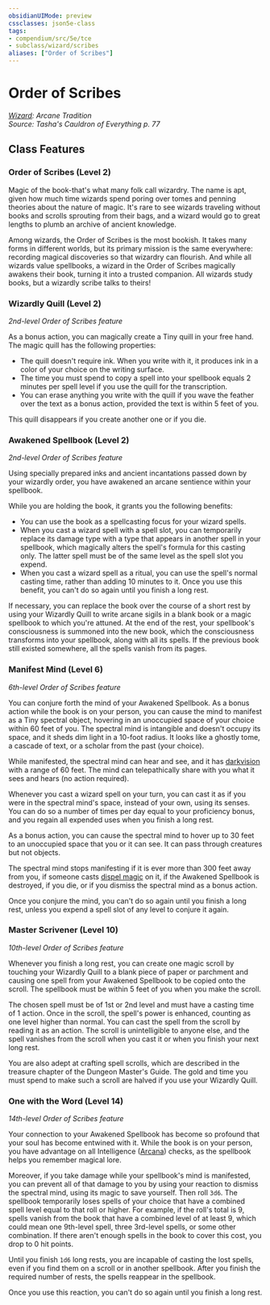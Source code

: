 ```yaml
---
obsidianUIMode: preview
cssclasses: json5e-class
tags:
- compendium/src/5e/tce
- subclass/wizard/scribes
aliases: ["Order of Scribes"]
---
```

# Order of Scribes
*[Wizard](wizard.md): Arcane Tradition*  
*Source: Tasha's Cauldron of Everything p. 77*  


## Class Features

### Order of Scribes (Level 2)

Magic of the book-that's what many folk call wizardry. The name is apt, given how much time wizards spend poring over tomes and penning theories about the nature of magic. It's rare to see wizards traveling without books and scrolls sprouting from their bags, and a wizard would go to great lengths to plumb an archive of ancient knowledge.

Among wizards, the Order of Scribes is the most bookish. It takes many forms in different worlds, but its primary mission is the same everywhere: recording magical discoveries so that wizardry can flourish. And while all wizards value spellbooks, a wizard in the Order of Scribes magically awakens their book, turning it into a trusted companion. All wizards study books, but a wizardly scribe talks to theirs!

### Wizardly Quill (Level 2)

*2nd-level Order of Scribes feature*

As a bonus action, you can magically create a Tiny quill in your free hand. The magic quill has the following properties:

- The quill doesn't require ink. When you write with it, it produces ink in a color of your choice on the writing surface.  
- The time you must spend to copy a spell into your spellbook equals 2 minutes per spell level if you use the quill for the transcription.  
- You can erase anything you write with the quill if you wave the feather over the text as a bonus action, provided the text is within 5 feet of you.  

This quill disappears if you create another one or if you die.

### Awakened Spellbook (Level 2)

*2nd-level Order of Scribes feature*

Using specially prepared inks and ancient incantations passed down by your wizardly order, you have awakened an arcane sentience within your spellbook.

While you are holding the book, it grants you the following benefits:

- You can use the book as a spellcasting focus for your wizard spells.  
- When you cast a wizard spell with a spell slot, you can temporarily replace its damage type with a type that appears in another spell in your spellbook, which magically alters the spell's formula for this casting only. The latter spell must be of the same level as the spell slot you expend.  
- When you cast a wizard spell as a ritual, you can use the spell's normal casting time, rather than adding 10 minutes to it. Once you use this benefit, you can't do so again until you finish a long rest.  

If necessary, you can replace the book over the course of a short rest by using your Wizardly Quill to write arcane sigils in a blank book or a magic spellbook to which you're attuned. At the end of the rest, your spellbook's consciousness is summoned into the new book, which the consciousness transforms into your spellbook, along with all its spells. If the previous book still existed somewhere, all the spells vanish from its pages.

### Manifest Mind (Level 6)

*6th-level Order of Scribes feature*

You can conjure forth the mind of your Awakened Spellbook. As a bonus action while the book is on your person, you can cause the mind to manifest as a Tiny spectral object, hovering in an unoccupied space of your choice within 60 feet of you. The spectral mind is intangible and doesn't occupy its space, and it sheds dim light in a 10-foot radius. It looks like a ghostly tome, a cascade of text, or a scholar from the past (your choice).

While manifested, the spectral mind can hear and see, and it has [darkvision](/3-Mechanics/CLI/rules/senses.md#darkvision) with a range of 60 feet. The mind can telepathically share with you what it sees and hears (no action required).

Whenever you cast a wizard spell on your turn, you can cast it as if you were in the spectral mind's space, instead of your own, using its senses. You can do so a number of times per day equal to your proficiency bonus, and you regain all expended uses when you finish a long rest.

As a bonus action, you can cause the spectral mind to hover up to 30 feet to an unoccupied space that you or it can see. It can pass through creatures but not objects.

The spectral mind stops manifesting if it is ever more than 300 feet away from you, if someone casts [dispel magic](/3-Mechanics/CLI/spells/dispel-magic.md) on it, if the Awakened Spellbook is destroyed, if you die, or if you dismiss the spectral mind as a bonus action.

Once you conjure the mind, you can't do so again until you finish a long rest, unless you expend a spell slot of any level to conjure it again.

### Master Scrivener (Level 10)

*10th-level Order of Scribes feature*

Whenever you finish a long rest, you can create one magic scroll by touching your Wizardly Quill to a blank piece of paper or parchment and causing one spell from your Awakened Spellbook to be copied onto the scroll. The spellbook must be within 5 feet of you when you make the scroll.

The chosen spell must be of 1st or 2nd level and must have a casting time of 1 action. Once in the scroll, the spell's power is enhanced, counting as one level higher than normal. You can cast the spell from the scroll by reading it as an action. The scroll is unintelligible to anyone else, and the spell vanishes from the scroll when you cast it or when you finish your next long rest.

You are also adept at crafting spell scrolls, which are described in the treasure chapter of the Dungeon Master's Guide. The gold and time you must spend to make such a scroll are halved if you use your Wizardly Quill.

### One with the Word (Level 14)

*14th-level Order of Scribes feature*

Your connection to your Awakened Spellbook has become so profound that your soul has become entwined with it. While the book is on your person, you have advantage on all Intelligence ([Arcana](/3-Mechanics/CLI/rules/skills.md#Arcana)) checks, as the spellbook helps you remember magical lore.

Moreover, if you take damage while your spellbook's mind is manifested, you can prevent all of that damage to you by using your reaction to dismiss the spectral mind, using its magic to save yourself. Then roll `3d6`. The spellbook temporarily loses spells of your choice that have a combined spell level equal to that roll or higher. For example, if the roll's total is 9, spells vanish from the book that have a combined level of at least 9, which could mean one 9th-level spell, three 3rd-level spells, or some other combination. If there aren't enough spells in the book to cover this cost, you drop to 0 hit points.

Until you finish `1d6` long rests, you are incapable of casting the lost spells, even if you find them on a scroll or in another spellbook. After you finish the required number of rests, the spells reappear in the spellbook.

Once you use this reaction, you can't do so again until you finish a long rest.